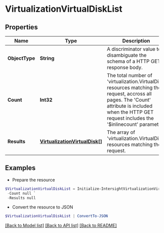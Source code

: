 # VirtualizationVirtualDiskList
## Properties

Name | Type | Description | Notes
------------ | ------------- | ------------- | -------------
**ObjectType** | **String** | A discriminator value to disambiguate the schema of a HTTP GET response body. | 
**Count** | **Int32** | The total number of &#39;virtualization.VirtualDisk&#39; resources matching the request, accross all pages. The &#39;Count&#39; attribute is included when the HTTP GET request includes the &#39;$inlinecount&#39; parameter. | [optional] 
**Results** | [**VirtualizationVirtualDisk[]**](VirtualizationVirtualDisk.md) | The array of &#39;virtualization.VirtualDisk&#39; resources matching the request. | [optional] 

## Examples

- Prepare the resource
```powershell
$VirtualizationVirtualDiskList = Initialize-IntersightVirtualizationVirtualDiskList  -ObjectType null `
 -Count null `
 -Results null
```

- Convert the resource to JSON
```powershell
$VirtualizationVirtualDiskList | ConvertTo-JSON
```

[[Back to Model list]](../README.md#documentation-for-models) [[Back to API list]](../README.md#documentation-for-api-endpoints) [[Back to README]](../README.md)

